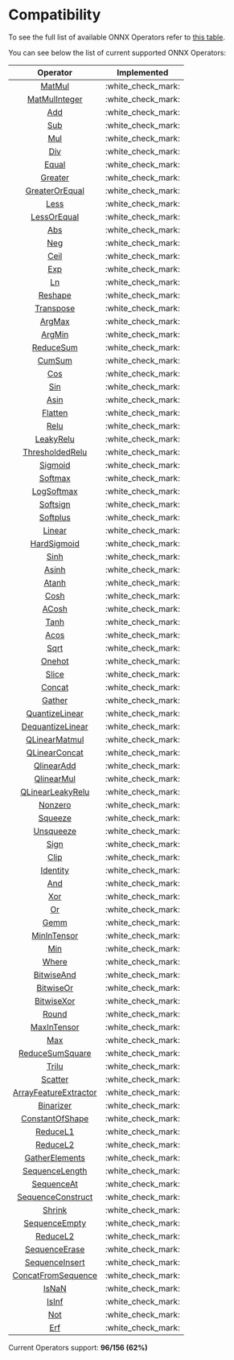 # Compatibility

To see the full list of available ONNX Operators refer to [this table](https://github.com/onnx/onnx/blob/main/docs/Operators.md).

You can see below the list of current supported ONNX Operators:

|                                   Operator                                    |     Implemented      |
| :---------------------------------------------------------------------------: | :------------------: |
|                  [MatMul](operators/tensor/tensor.matmul.md)                  | :white\_check\_mark: |
|              [MatMulInteger](operators/tensor/tensor.matmul.md)               | :white\_check\_mark: |
|                [Add](operators/tensor/#arithmetic-operations)                 | :white\_check\_mark: |
|                [Sub](operators/tensor/#arithmetic-operations)                 | :white\_check\_mark: |
|                [Mul](operators/tensor/#arithmetic-operations)                 | :white\_check\_mark: |
|                [Div](operators/tensor/#arithmetic-operations)                 | :white\_check\_mark: |
|                   [Equal](operators/tensor/tensor.equal.md)                   | :white\_check\_mark: |
|                 [Greater](operators/tensor/tensor.greater.md)                 | :white\_check\_mark: |
|          [GreaterOrEqual](operators/tensor/tensor.greater\_equal.md)          | :white\_check\_mark: |
|                    [Less](operators/tensor/tensor.less.md)                    | :white\_check\_mark: |
|             [LessOrEqual](operators/tensor/tensor.less\_equal.md)             | :white\_check\_mark: |
|                     [Abs](operators/tensor/tensor.abs.md)                     | :white\_check\_mark: |
|                     [Neg](operators/tensor/tensor.neg.md)                     | :white\_check\_mark: |
|                    [Ceil](operators/tensor/tensor.ceil.md)                    | :white\_check\_mark: |
|                     [Exp](operators/tensor/tensor.exp.md)                     | :white\_check\_mark: |
|                     [Ln](operators/tensor/tensor.log.md)                      | :white\_check\_mark: |
|                 [Reshape](operators/tensor/tensor.reshape.md)                 | :white\_check\_mark: |
|               [Transpose](operators/tensor/tensor.transpose.md)               | :white\_check\_mark: |
|                  [ArgMax](operators/tensor/tensor.argmax.md)                  | :white\_check\_mark: |
|                  [ArgMin](operators/tensor/tensor.argmin.md)                  | :white\_check\_mark: |
|              [ReduceSum](operators/tensor/tensor.reduce\_sum.md)              | :white\_check\_mark: |
|                  [CumSum](operators/tensor/tensor.cumsum.md)                  | :white\_check\_mark: |
|                     [Cos](operators/tensor/tensor.cos.md)                     | :white\_check\_mark: |
|                     [Sin](operators/tensor/tensor.sin.md)                     | :white\_check\_mark: |
|                    [Asin](operators/tensor/tensor.asin.md)                    | :white\_check\_mark: |
|                 [Flatten](operators/tensor/tensor.flatten.md)                 | :white\_check\_mark: |
|                  [Relu](operators/neural-network/nn.relu.md)                  | :white\_check\_mark: |
|            [LeakyRelu](operators/neural-network/nn.leaky\_relu.md)            | :white\_check\_mark: |
|      [ThresholdedRelu](operators/neural-network/nn.thresholded\_relu.md)      | :white\_check\_mark: |
|               [Sigmoid](operators/neural-network/nn.sigmoid.md)               | :white\_check\_mark: |
|               [Softmax](operators/neural-network/nn.softmax.md)               | :white\_check\_mark: |
|            [LogSoftmax](operators/neural-network/nn.logsoftmax.md)            | :white\_check\_mark: |
|              [Softsign](operators/neural-network/nn.softsign.md)              | :white\_check\_mark: |
|              [Softplus](operators/neural-network/nn.softplus.md)              | :white\_check\_mark: |
|                [Linear](operators/neural-network/nn.linear.md)                | :white\_check\_mark: |
|          [HardSigmoid](operators/neural-network/nn.hard\_sigmoid.md)          | :white\_check\_mark: |
|                    [Sinh](operators/tensor/tensor.sinh.md)                    | :white\_check\_mark: |
|                   [Asinh](operators/tensor/tensor.asinh.md)                   | :white\_check\_mark: |
|                   [Atanh](operators/tensor/tensor.atanh.md)                   | :white\_check\_mark: |
|                    [Cosh](operators/tensor/tensor.cosh.md)                    | :white\_check\_mark: |
|                   [ACosh](operators/tensor/tensor.acosh.md)                   | :white\_check\_mark: |
|                    [Tanh](operators/tensor/tensor.tanh.md)                    | :white\_check\_mark: |
|                    [Acos](operators/tensor/tensor.acos.md)                    | :white\_check\_mark: |
|                    [Sqrt](operators/tensor/tensor.sqrt.md)                    | :white\_check\_mark: |
|                  [Onehot](operators/tensor/tensor.onehot.md)                  | :white\_check\_mark: |
|                   [Slice](operators/tensor/tensor.slice.md)                   | :white\_check\_mark: |
|                  [Concat](operators/tensor/tensor.concat.md)                  | :white\_check\_mark: |
|                  [Gather](operators/tensor/tensor.gather.md)                  | :white\_check\_mark: |
|         [QuantizeLinear](operators/tensor/tensor.quantize\_linear.md)         | :white\_check\_mark: |
|        [DequantizeLinear](operators/tensor/tensor.quantize\_linear.md)        | :white\_check\_mark: |
|          [QLinearMatmul](operators/tensor/tensor.qlinear\_matmul.md)          | :white\_check\_mark: |
|          [QLinearConcat](operators/tensor/tensor.qlinear\_concat.md)          | :white\_check\_mark: |
|             [QlinearAdd](operators/tensor/tensor.qlinear\_add.md)             | :white\_check\_mark: |
|             [QlinearMul](operators/tensor/tensor.qlinear\_mul.md)             | :white\_check\_mark: |
|       [QLinearLeakyRelu](operators/tensor/tensor.qlinear\_leakyrelu.md)       | :white\_check\_mark: |
|                 [Nonzero](operators/tensor/tensor.nonzero.md)                 | :white\_check\_mark: |
|                 [Squeeze](operators/tensor/tensor.squeeze.md)                 | :white\_check\_mark: |
|               [Unsqueeze](operators/tensor/tensor.unsqueeze.md)               | :white\_check\_mark: |
|                    [Sign](operators/tensor/tensor.sign.md)                    | :white\_check\_mark: |
|                    [Clip](operators/tensor/tensor.clip.md)                    | :white\_check\_mark: |
|                [Identity](operators/tensor/tensor.identity.md)                | :white\_check\_mark: |
|                     [And](operators/tensor/tensor.and.md)                     | :white\_check\_mark: |
|                     [Xor](operators/tensor/tensor.xor.md)                     | :white\_check\_mark: |
|                      [Or](operators/tensor/tensor.or.md)                      | :white\_check\_mark: |
|                  [Gemm](operators/neural-network/nn.gemm.md)                  | :white\_check\_mark: |
|           [MinInTensor](operators/tensor/tensor.min\_in\_tensor.md)           | :white\_check\_mark: |
|                     [Min](operators/tensor/tensor.min.md)                     | :white\_check\_mark: |
|                   [Where](operators/tensor/tensor.where.md)                   | :white\_check\_mark: |
|             [BitwiseAnd](operators/tensor/tensor.bitwise_and.md)              | :white\_check\_mark: |
|              [BitwiseOr](operators/tensor/tensor.bitwise_or.md)               | :white\_check\_mark: |
|             [BitwiseXor](operators/tensor/tensor.bitwise_xor.md)              | :white\_check\_mark: |
|                   [Round](operators/tensor/tensor.round.md)                   | :white\_check\_mark: |
|           [MaxInTensor](operators/tensor/tensor.max\_in\_tensor.md)           | :white\_check\_mark: |
|                     [Max](operators/tensor/tensor.max.md)                     | :white\_check\_mark: |
|       [ReduceSumSquare](operators/tensor/tensor.reduce\_sum\_square.md)       | :white\_check\_mark: |
|                   [Trilu](operators/tensor/tensor.trilu.md)                   | :white\_check\_mark: |
|                  [Scatter](operators/tensor/scatter.max.md)                   | :white\_check\_mark: |
| [ArrayFeatureExtractor](operators/tensor/tensor.array\_feature\_extractor.md) | :white\_check\_mark: |
|               [Binarizer](operators/tensor/tensor.binarizer.md)               | :white\_check\_mark: |
|        [ConstantOfShape](operators/tensor/tensor.constant_of_shape.md)        | :white\_check\_mark: |
|               [ReduceL1](operators/tensor/tensor.reduce\_l1.md)               | :white\_check\_mark: |
|               [ReduceL2](operators/tensor/tensor.reduce\_l2.md)               | :white\_check\_mark: |
|         [GatherElements](operators/tensor/tensor.gather/_elements.md)         | :white\_check\_mark: |
|         [SequenceLength](operators/tensor/tensor.sequence\_length.md)         | :white\_check\_mark: |
|             [SequenceAt](operators/tensor/tensor.sequence\_at.md)             | :white\_check\_mark: |
|      [SequenceConstruct](operators/tensor/tensor.sequence\_construct.md)      | :white\_check\_mark: |
|                  [Shrink](operators/tensor/tensor.shrink.md)                  | :white\_check\_mark: |
|          [SequenceEmpty](operators/tensor/tensor.sequence\_empty.md)          | :white\_check\_mark: |
|               [ReduceL2](operators/tensor/tensor.reduce\_l2.md)               | :white\_check\_mark: |
|          [SequenceErase](operators/tensor/tensor.sequence\_erase.md)          | :white\_check\_mark: |
|         [SequenceInsert](operators/tensor/tensor.sequence\_insert.md)         | :white\_check\_mark: |
|    [ConcatFromSequence](operators/tensor/tensor.concat\_from\_sequence.md)    | :white\_check\_mark: |
|                  [IsNaN](operators/tensor/tensor.is\_nan.md)                  | :white\_check\_mark: |
|                  [IsInf](operators/tensor/tensor.is\_inf.md)                  | :white\_check\_mark: |
|                     [Not](operators/tensor/tensor.not.md)                     | :white\_check\_mark: |
|       [Erf](operators/tensor/tensor.erf.md)                                   | :white\_check\_mark: |


Current Operators support: **96/156 (62%)**
